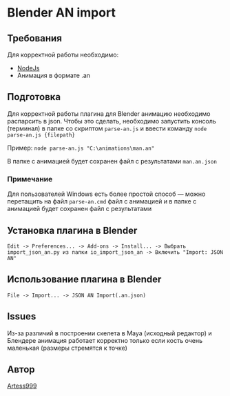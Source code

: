 # Blender AN import

## Требования

Для корректной работы необходимо:

- [NodeJs](https://nodejs.org/ru/)
- Анимация в формате .an

## Подготовка
Для корректной работы плагина для Blender анимацию необходимо распарсить в json.
Чтобы это сделать, необходимо запустить консоль (терминал) в папке со скриптом ``parse-an.js`` и ввести команду
``node parse-an.js {filepath}``

Пример:
``node parse-an.js "C:\animations\man.an"``

В папке с анимацией будет сохранен файл с результатами ``man.an.json``

### Примечание
Для пользователей Windows есть более простой способ —
можно перетащить на файл ``parse-an.cmd`` файл с анимацией и в папке с анимацией будет сохранен файл с результатами

## Установка плагина в Blender
```
Edit -> Preferences... -> Add-ons -> Install... -> Выбрать import_json_an.py из папки io_import_json_an -> Включить "Import: JSON AN"
```

## Использование плагина в Blender
```
File -> Import... -> JSON AN Import(.an.json)
```

## Issues
Из-за различий в построении скелета в Maya (исходный редактор) и Блендере анимация работает корректно только если кость очень маленькая (размеры стремятся к точке)

## Автор

[Artess999](https://github.com/Artess999)


